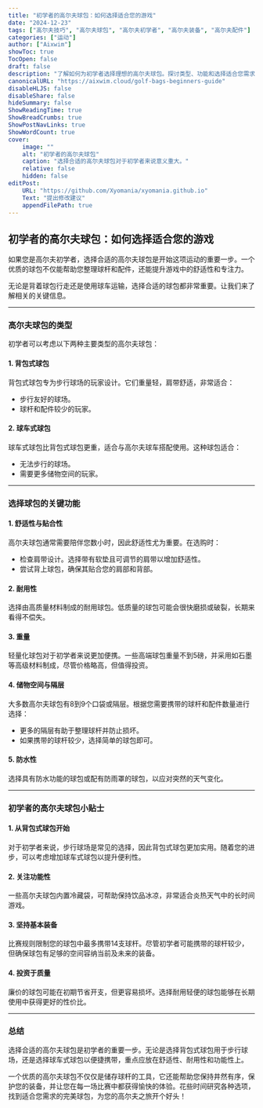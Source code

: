 ```yaml
---
title: "初学者的高尔夫球包：如何选择适合您的游戏"
date: "2024-12-23"
tags: ["高尔夫技巧", "高尔夫球包", "高尔夫初学者", "高尔夫装备", "高尔夫配件"]
categories: ["运动"]
author: ["Aixwim"]
showToc: true
TocOpen: false
draft: false
description: "了解如何为初学者选择理想的高尔夫球包。探讨类型、功能和选择适合您需求并提升您游戏体验的球包的技巧。"
canonicalURL: "https://aixwim.cloud/golf-bags-beginners-guide"
disableHLJS: false
disableShare: false
hideSummary: false
ShowReadingTime: true
ShowBreadCrumbs: true
ShowPostNavLinks: true
ShowWordCount: true
cover:
    image: ""
    alt: "初学者的高尔夫球包"
    caption: "选择合适的高尔夫球包对于初学者来说意义重大。"
    relative: false
    hidden: false
editPost:
    URL: "https://github.com/Xyomania/xyomania.github.io"
    Text: "提出修改建议"
    appendFilePath: true
---
```


## 初学者的高尔夫球包：如何选择适合您的游戏  

如果您是高尔夫初学者，选择合适的高尔夫球包是开始这项运动的重要一步。一个优质的球包不仅能帮助您整理球杆和配件，还能提升游戏中的舒适性和专注力。  

无论是背着球包行走还是使用球车运输，选择合适的球包都非常重要。让我们来了解相关的关键信息。  

---

### **高尔夫球包的类型**  

初学者可以考虑以下两种主要类型的高尔夫球包：  

#### 1. **背包式球包**  
背包式球包专为步行球场的玩家设计。它们重量轻，肩带舒适，非常适合：  
- 步行友好的球场。  
- 球杆和配件较少的玩家。  

#### 2. **球车式球包**  
球车式球包比背包式球包更重，适合与高尔夫球车搭配使用。这种球包适合：  
- 无法步行的球场。  
- 需要更多储物空间的玩家。  

---

### **选择球包的关键功能**  

#### 1. **舒适性与贴合性**  
高尔夫球包通常需要陪伴您数小时，因此舒适性尤为重要。在选购时：  
- 检查肩带设计。选择带有软垫且可调节的肩带以增加舒适性。  
- 尝试背上球包，确保其贴合您的肩部和背部。  

#### 2. **耐用性**  
选择由高质量材料制成的耐用球包。低质量的球包可能会很快磨损或破裂，长期来看得不偿失。  

#### 3. **重量**  
轻量化球包对于初学者来说更加便携。一些高端球包重量不到5磅，并采用如石墨等高级材料制成，尽管价格略高，但值得投资。  

#### 4. **储物空间与隔层**  
大多数高尔夫球包有8到9个口袋或隔层。根据您需要携带的球杆和配件数量进行选择：  
- 更多的隔层有助于整理球杆并防止损坏。  
- 如果携带的球杆较少，选择简单的球包即可。  

#### 5. **防水性**  
选择具有防水功能的球包或配有防雨罩的球包，以应对突然的天气变化。  

---

### **初学者的高尔夫球包小贴士**  

#### 1. **从背包式球包开始**  
对于初学者来说，步行球场是常见的选择，因此背包式球包更加实用。随着您的进步，可以考虑增加球车式球包以提升便利性。  

#### 2. **关注功能性**  
一些高尔夫球包内置冷藏袋，可帮助保持饮品冰凉，非常适合炎热天气中的长时间游戏。  

#### 3. **坚持基本装备**  
比赛规则限制您的球包中最多携带14支球杆。尽管初学者可能携带的球杆较少，但确保球包有足够的空间容纳当前及未来的装备。  

#### 4. **投资于质量**  
廉价的球包可能在初期节省开支，但更容易损坏。选择耐用轻便的球包能够在长期使用中获得更好的性价比。  

---

### **总结**  

选择合适的高尔夫球包是初学者的重要一步。无论是选择背包式球包用于步行球场，还是选择球车式球包以便捷携带，重点应放在舒适性、耐用性和功能性上。  

一个优质的高尔夫球包不仅仅是储存球杆的工具，它还能帮助您保持井然有序，保护您的装备，并让您在每一场比赛中都获得愉快的体验。花些时间研究各种选项，找到适合您需求的完美球包，为您的高尔夫之旅开个好头！  
